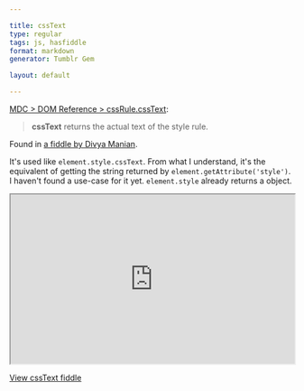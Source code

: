 ```yaml
---

title: cssText
type: regular
tags: js, hasfiddle
format: markdown
generator: Tumblr Gem

layout: default

---
```


[MDC > DOM Reference > cssRule.cssText](https://developer.mozilla.org/en/DOM/cssRule.cssText):

> **cssText** returns the actual text of the style rule.

Found in [a fiddle by Divya Manian](http://jsfiddle.net/nimbu/kCuWh/).

It's used like `element.style.cssText`. From what I understand, it's the equivalent of getting the string returned by `element.getAttribute('style')`. I haven't found a use-case for it yet.  `element.style` already returns a object.

<iframe style="width: 100%; height: 300px" src="http://jsfiddle.net/desandro/TPw29/embedded/result,js,html"> </iframe>

[View cssText fiddle](http://jsfiddle.net/desandro/TPw29/)